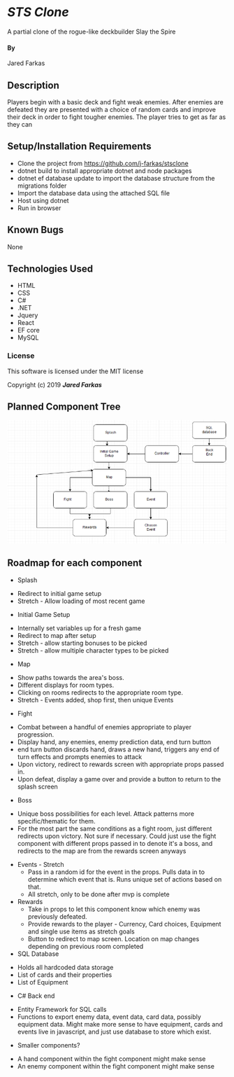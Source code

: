 # _STS Clone_

A partial clone of the rogue-like deckbuilder Slay the Spire

#### By
Jared Farkas

## Description

Players begin with a basic deck and fight weak enemies. After enemies are defeated they are presented with a choice of random cards and improve their deck in order to fight tougher enemies. The player tries to get as far as they can

## Setup/Installation Requirements

* Clone the project from https://github.com/j-farkas/stsclone
* dotnet build to install appropriate dotnet and node packages
* dotnet ef database update to import the database structure from the migrations folder
* Import the database data using the attached SQL file
* Host using dotnet
* Run in browser

## Known Bugs
None

## Technologies Used
* HTML
* CSS
* C#
* .NET
* Jquery
* React
* EF core
* MySQL

### License
This software is licensed under the MIT license

Copyright (c) 2019 **_Jared Farkas_**


## Planned Component Tree
![](/clientapp/src/assets/img/componenttree.png)

## Roadmap for each component
* Splash<br>
 - Redirect to initial game setup
 - Stretch - Allow loading of most recent game
* Initial Game Setup<br>
 - Internally set variables up for a fresh game
 - Redirect to map after setup
 - Stretch - allow starting bonuses to be picked
 - Stretch - allow multiple character types to be picked
* Map<br>
 - Show paths towards the area's boss.
 - Different displays for room types.
 - Clicking on rooms redirects to the appropriate room type.
 - Stretch - Events added, shop first, then unique Events
* Fight<br>
 - Combat between a handful of enemies appropriate to player progression.
 - Display hand, any enemies, enemy prediction data, end turn button
 - end turn button discards hand, draws a new hand, triggers any end of turn effects and prompts enemies to attack
 - Upon victory, redirect to rewards screen with appropriate props passed in.
 - Upon defeat, display a game over and provide a button to return to the splash screen
* Boss<br>
 - Unique boss possibilities for each level. Attack patterns more specific/thematic for them.
 - For the most part the same conditions as a fight room, just different redirects upon victory. Not sure if necessary. Could just use the fight component with different props passed in to denote it's a boss, and redirects to the map are from the rewards screen anyways
* Events - Stretch<br>
  - Pass in a random id for the event in the props. Pulls data in to determine which event that is. Runs unique set of actions based on that.
  - All stretch, only to be done after mvp is complete
* Rewards
  - Take in props to let this component know which enemy was previously defeated.
  - Provide rewards to the player - Currency, Card choices, Equipment and single use items as stretch goals
  - Button to redirect to map screen. Location on map changes depending on previous room completed
* SQL Database
 - Holds all hardcoded data storage
 - List of cards and their properties
 - List of Equipment
* C# Back end
 - Entity Framework for SQL calls
 - Functions to export enemy data, event data, card data, possibly equipment data. Might make more sense to have equipment, cards and events live in javascript, and just use database to store which exist.
* Smaller components?
 - A hand component within the fight component might make sense
 - An enemy component within the fight component might make sense
